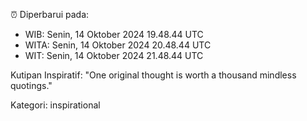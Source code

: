 ⏰ Diperbarui pada:
- WIB: Senin, 14 Oktober 2024 19.48.44 UTC
- WITA: Senin, 14 Oktober 2024 20.48.44 UTC
- WIT: Senin, 14 Oktober 2024 21.48.44 UTC

Kutipan Inspiratif:
"One original thought is worth a thousand mindless quotings."


Kategori: inspirational

